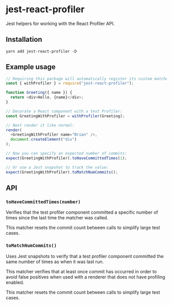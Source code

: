 # jest-react-profiler

Jest helpers for working with the React Profiler API.

## Installation

```
yarn add jest-react-profiler -D
```

## Example usage

```js
// Requiring this package will automatically register its custom matchers.
const { withProfiler } = require("jest-react-profiler");

function Greeting({ name }) {
  return <div>Hello, {name}</div>;
}

// Decorate a React component with a test Profiler:
const GreetingWithProfiler = withProfiler(Greeting);

// Next render it like normal:
render(
  <GreetingWithProfiler name="Brian" />,
  document.createElement("div")
);

// Now you can specify an expected number of commits:
expect(GreetingWithProfiler).toHaveCommittedTimes(1);

// Or use a Jest snapshot to track the value:
expect(GreetingWithProfiler).toMatchNumCommits();
```

## API

### `toHaveCommittedTimes(number)`

Verifies that the test profiler component committed a specific number of times since the last time the matcher was called.

This matcher resets the commit count between calls to simplify large test cases.

### `toMatchNumCommits()`

Uses Jest snapshots to verify that a test profiler component committed the same number of times as when it was last run.

This matcher verifies that at least once commit has occurred in order to avoid false positives when used with a renderer that does not have profiling enabled.

This matcher resets the commit count between calls to simplify large test cases.
